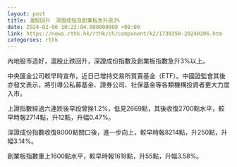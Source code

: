 ```yaml
---
layout: post
title: 滬股回升　深證成指及創業板急升逾3%
date: 2024-02-06 10:22:04.000000000 +08:00
link: https://news.rthk.hk/rthk/ch/component/k2/1739350-20240206.htm
categories: rthk
---
```


內地股市造好，滬股止跌回升，深證成份指數及創業板指數急升3%以上。

中央匯金公司較早時宣布，近日已增持交易所買賣基金（ETF）。中國證監會其後亦發文表示，將引導公私募基金、證券公司、社保基金等各類機構投資者更大力度入市。

上證指數經過六連跌後早段曾挫1.2%，低見2669點，其後收復2700點水平，較早時報2714點，升12點，升幅0.47%。

深證成份指數收復8000點關口後，進一步向上，較早時報8214點，升250點，升幅3.14%。

創業板指數重上1600點水平，較早時報1618點，升55點，升幅3.58%。
